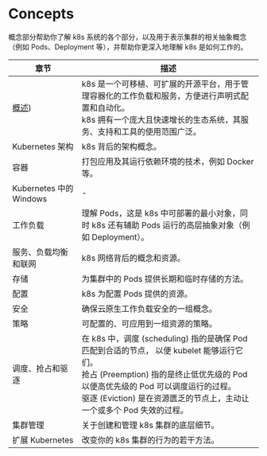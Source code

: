 # Concepts

概念部分帮助你了解 k8s 系统的各个部分，以及用于表示集群的相关抽象概念（例如 Pods、Deployment 等），并帮助你更深入地理解 k8s 是如何工作的。

章节 | 描述
-|-
[概述](overview/readme.md)) | k8s 是一个可移植、可扩展的开源平台，用于管理容器化的工作负载和服务，方便进行声明式配置和自动化。<br>k8s 拥有一个庞大且快速增长的生态系统，其服务、支持和工具的使用范围广泛。
Kubernetes 架构 | k8s 背后的架构概念。
容器 | 打包应用及其运行依赖环境的技术，例如 Docker 等。
Kubernetes 中的 Windows | -
工作负载 | 理解 Pods，这是 k8s 中可部署的最小对象，同时 k8s 还有辅助 Pods 运行的高层抽象对象（例如 Deployment）。
服务、负载均衡和联网 | k8s 网络背后的概念和资源。
存储 | 为集群中的 Pods 提供长期和临时存储的方法。
配置 | k8s 为配置 Pods 提供的资源。
安全 | 确保云原生工作负载安全的一组概念。
策略 | 可配置的、可应用到一组资源的策略。
调度、抢占和驱逐 | 在 k8s 中，调度 (scheduling) 指的是确保 Pod 匹配到合适的节点， 以便 kubelet 能够运行它们。<br>抢占 (Preemption) 指的是终止低优先级的 Pod 以便高优先级的 Pod 可以调度运行的过程。<br>驱逐 (Eviction) 是在资源匮乏的节点上，主动让一个或多个 Pod 失效的过程。
集群管理 | 关于创建和管理 k8s 集群的底层细节。
扩展 Kubernetes | 改变你的 k8s 集群的行为的若干方法。
